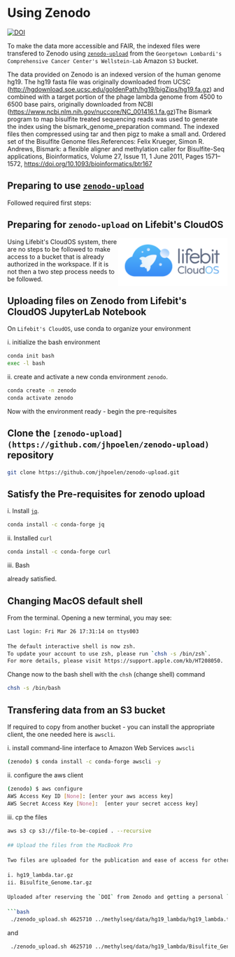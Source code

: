 # Using Zenodo

[![DOI](https://zenodo.org/badge/DOI/10.5281/zenodo.4625710.svg)](10.5281/zenodo.4625710)

To make the data more accessible and FAIR, the indexed files were transfered to Zenodo using [`zenodo-upload`](https://github.com/jhpoelen/zenodo-upload) from the `Georgetown Lombardi's Comprehensive Cancer Center's Wellstein-Lab` Amazon `S3` bucket.   

The data provided on Zenodo is an indexed version of the human genome hg19. The hg19 fasta file was originally downloaded from UCSC (http://hgdownload.soe.ucsc.edu/goldenPath/hg19/bigZips/hg19.fa.gz) and combined with a target portion of the phage lambda genome from 4500 to 6500 base pairs, originally downloaded from NCBI (https://www.ncbi.nlm.nih.gov/nuccore/NC_001416.1.fa.gz)The Bismark program to map bisulfite treated sequencing reads was used to generate the index using the bismark_genome_preparation command. The indexed files then compressed using tar and then pigz to make a small and. Ordered set of the Bisulfite Genome files.References:
Felix Krueger, Simon R. Andrews, Bismark: a flexible aligner and methylation caller for Bisulfite-Seq applications, Bioinformatics, Volume 27, Issue 11, 1 June 2011, Pages 1571–1572, https://doi.org/10.1093/bioinformatics/btr167


## Preparing to use [`zenodo-upload`](https://github.com/jhpoelen/zenodo-upload)

Followed required first steps:
## Preparing for `zenodo-upload` on Lifebit's CloudOS

<p align="center"><img src="https://github.com/lifebit-ai/dry-bench-skills-for-researchers/blob/adds-mini-courses/assets/lifebitCloudOS.png"  width="250" align="right" ></p>

Using Lifebit's CloudOS system, there are no steps to be followed to make access to a bucket that is already authorized in the workspace.  If it is not then a two step process needs to be followed.

## Uploading files on Zenodo from Lifebit's CloudOS JupyterLab Notebook


On `Lifebit's CloudOS`, use conda to organize your environment

i. initialize the bash environment

```bash
conda init bash
exec -l bash
```

ii. create and activate a new conda environment `zenodo`.
```bash
conda create -n zenodo
conda activate zenodo
```

Now with the environment ready - begin the pre-requisites

## Clone the `[zenodo-upload](https://github.com/jhpoelen/zenodo-upload)` repository

```bash
git clone https://github.com/jhpoelen/zenodo-upload.git
```

## Satisfy the Pre-requisites for zenodo upload


i. Install [`jq`](https://stedolan.github.io/jq/).  

```bash
conda install -c conda-forge jq
```

ii. Installed `curl`

```bash
conda install -c conda-forge curl
```

iii. Bash

already satisfied.


## Changing MacOS default shell

From the terminal. Opening a new terminal, you may see:

```bash
Last login: Fri Mar 26 17:31:14 on ttys003

The default interactive shell is now zsh.
To update your account to use zsh, please run `chsh -s /bin/zsh`.
For more details, please visit https://support.apple.com/kb/HT208050.
```

Change now to the bash shell with the `chsh` (change shell) command

```bash
chsh -s /bin/bash
```

## Transfering data from an S3 bucket

If required to copy from another bucket - you can install the appropriate client, the one needed here is `awscli`.

i. install command-line interface to Amazon Web Services `awscli`

```bash
(zenodo) $ conda install -c conda-forge awscli -y
```

ii. configure the aws client

```bash
(zenodo) $ aws configure
AWS Access Key ID [None]: [enter your aws access key]
AWS Secret Access Key [None]:  [enter your secret access key]
```

iii. cp the files

```bash
aws s3 cp s3://file-to-be-copied . --recursive

## Upload the files from the MacBook Pro

Two files are uploaded for the publication and ease of access for others

i. hg19_lambda.tar.gz
ii. Bisulfite_Genome.tar.gz

Uploaded after reserving the `DOI` from Zenodo and getting a personal `zenodo token`, following the instructions [zenodo-upload](https://github.com/jhpoelen/zenodo-upload) provides I typed the following two commands:

```bash
 ./zenodo_upload.sh 4625710 ../methylseq/data/hg19_lambda/hg19_lambda.tar.gz
 ```
 
 and
 
 ```bash
  ./zenodo_upload.sh 4625710 ../methylseq/data/hg19_lambda/Bisulfite_Genome.tar.gz
  ```
  

